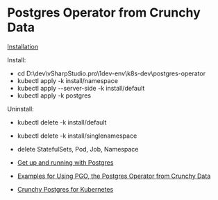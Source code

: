 # Postgres Operator from Crunchy Data

[Installation](https://access.crunchydata.com/documentation/postgres-operator/latest/quickstart)

Install:

* cd D:\dev\vSharpStudio.pro\1dev-env\k8s-dev\postgres-operator
* kubectl apply -k install/namespace
* kubectl apply --server-side -k install/default
* kubectl apply -k postgres

Uninstall:

* kubectl delete -k install/default
* kubectl delete -k install/singlenamespace
* delete StatefulSets, Pod, Job, Namespace

* [Get up and running with Postgres](https://www.crunchydata.com/developers)
* [Examples for Using PGO, the Postgres Operator from Crunchy Data](https://github.com/CrunchyData/postgres-operator-examples)
* [Crunchy Postgres for Kubernetes](https://access.crunchydata.com/documentation/postgres-operator/latest)